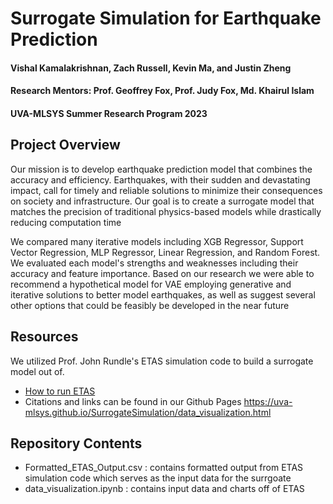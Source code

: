 # Surrogate Simulation for Earthquake Prediction

#### Vishal Kamalakrishnan, Zach Russell, Kevin Ma, and Justin Zheng
#### Research Mentors: Prof. Geoffrey Fox, Prof. Judy Fox, Md. Khairul Islam
#### UVA-MLSYS Summer Research Program 2023

## Project Overview
Our mission is to develop earthquake prediction model that combines the accuracy and efficiency. Earthquakes, with their sudden and devastating impact, call for timely and reliable solutions to minimize their consequences on society and infrastructure. Our goal is to create a surrogate model that matches the precision of traditional physics-based models while drastically reducing computation time

We compared many iterative models including XGB Regressor, Support Vector Regression, MLP Regressor, Linear Regression, and Random Forest. We evaluated each model's strengths and weaknesses including their accuracy and feature importance. Based on our research we were able to recommend a hypothetical model for VAE employing generative and iterative solutions to better model earthquakes, as well as suggest several other options that could be feasibly be developed in the near future

## Resources
We utilized Prof. John Rundle's ETAS simulation code to build a surrogate model out of. 
- [How to run ETAS](./ETAS%20Codes%20Updated%205-16-2023/ETAS/instructions.md)
- Citations and links can be found in our Github Pages https://uva-mlsys.github.io/SurrogateSimulation/data_visualization.html

## Repository Contents
- Formatted_ETAS_Output.csv : contains formatted output from ETAS simulation code which serves as the input data for the surrgoate
- data_visualization.ipynb : contains input data and charts off of ETAS
